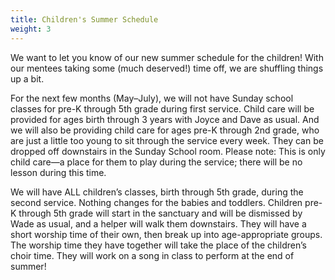 ```yaml
---
title: Children's Summer Schedule
weight: 3
---
```


We want to let you know of our new summer schedule for the children! With our mentees taking some (much deserved!) time off, we are shuffling things up a bit.




For the next few months (May–July), we will not have Sunday school classes for pre-K through 5th grade during first service. Child care will be provided for ages birth through 3 years with Joyce and Dave as usual. And we will also be providing child care for ages pre-K through 2nd grade, who are just a little too young to sit through the service every week. They can be dropped off downstairs in the Sunday School room. Please note: This is only child care—a place for them to play during the service; there will be no lesson during this time.




We will have ALL children’s classes, birth through 5th grade, during the second service. Nothing changes for the babies and toddlers. Children pre-K through 5th grade will start in the sanctuary and will be dismissed by Wade as usual, and a helper will walk them downstairs. They will have a short worship time of their own, then break up into age-appropriate groups. The worship time they have together will take the place of the children’s choir time. They will work on a song in class to perform at the end of summer!